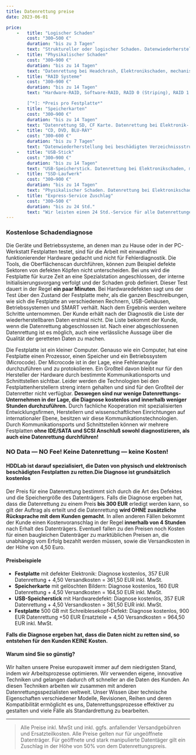 ```yaml
---
title: Datenrettung preise
date: 2023-06-01

price:
    -   title: "Logischer Schaden"
        cost: "300–500 €"
        duration: "bis zu 3 Tagen"
        text: "Struktureller oder logischer Schaden. Datenwiederherstellung bei beschädigten Verzeichnissstrukturen und gelöschten Daten (FAT, NTFS, HFS+, Ext2,3, etc.), leichten Oberflächenschäden der Magnetoberfläche. Festplatten, Flash Disks, CD, DVD, Flash Memory — SD, CF, XD, MS etc."
    -   title: "Physikalischer Schaden"
        cost: "300–900 €"
        duration: "bis zu 14 Tagen"
        text: "Datenrettung bei Headchrash, Elektronikschaden, mechanischen Schäden, Schäden im Initialisierungsbereich (Microcode), schweren Oberflächen- schäden. Je nach Schwere des Schadens wird Ihr Datenträger in Reinraum bearbeitet."
    -   title: "RAID Systeme"
        cost: "300–900 €"
        duration: "bis zu 14 Tagen"
        text: "Hardware-RAID, Software-RAID, RAID 0 (Striping), RAID 1 (Mirroring), RAID 5 (Striping & Distributed parity) etc.[^*] Wir bieten folgende Datenrettungs-Lösungen für RAID-Systeme: Software RAID, Nvidia, ASUS, Gigabyte, Adaptec, 3ware, EMC, Pinnacle, Promise, Raidtec, Storage Dimensions, Sun, Synology.

        [^*]: *Preis pro Festplatte*"
    -   title: "Speicherkarten"
        cost: "300–900 €"
        duration: "bis zu 14 Tagen"
        text: "Datenrettung SD, CF Karte. Datenrettung bei Elektronik- schaden, mechanische Schäden, Defekt der Controller oder Leitplatte. Flash Memory – SD, CF, XD, MS."
    -   title: "CD, DVD, BLU-RAY"
        cost: "300–600 €"
        duration: "bis zu 7 Tagen"
        text: "Datenwiederherstellung bei beschädigten Verzeichnissstrukturen, mechanischen Schäden, leichten Oberflächenschäden. CD, DVD, BLU-RAY."
    -   title: "USB-Stick"
        cost: "300–900 €"
        duration: "bis zu 14 Tagen"
        text: "USB-Speicherstick. Datenrettung bei Elektronikschaden, mechanische Schäden, Defekt der Controller oder Leitplatte. Flash Memory USB-Speicherstick."
    -   title: "SSD-Laufwerk"
        cost: "300–900 €"
        duration: "bis zu 14 Tagen"
        text: "Physikalischer Schaden. Datenrettung bei Elektronikschaden, mechanische Schäden, Defekt der Controller oder Leitplatte. SSD Schnittstelle: SAS, SATA, IDE, LIF, ZIF etc."
    -   title: "Express-Service Zuschlag"
        cost: "300–500 €"
        duration: "bis zu 24 Std."
        text: "Wir leisten einen 24 Std.-Service für alle Datenrettungen im Express-Service auch am Wochenende. Nach Eingang Ihrer Datenträger arbeiten wir rund um die Uhr, um eine schnelle und vollständige Wiederherstellung Ihrer Daten zu gewährleisten."
---
```


### Kostenlose Schadendiagnose

Die Geräte und Betriebssysteme, an denen man zu Hause oder in der PC-Werkstatt Festplatten testet, sind für die Arbeit mit einwandfrei funktionierender Hardware gedacht und nicht für Fehlerdiagnostik. Die Tools, die Oberflächenscan durchführen, können zum Beispiel defekte Sektoren von defekten Köpfen nicht unterscheiden. Bei uns wird die Festplatte für kurze Zeit an eine Spezialstation angeschlossen, der interne Initialisierungsvorgang verfolgt und der Schaden grob definiert. Dieser Test dauert in der Regel **ein paar Minuten**. Bei Hardwaredefekten sagt uns der Test über den Zustand der Festplatte mehr, als die ganzen Beschreibungen, wie sich die Festplatte an verschiedenen Rechnern, USB-Gehäusen, Betriebssystemen und SMART verhält. Nach dem Ergebnis werden weitere Schritte unternommen. Der Kunde erhält nach der Diagnostik die Liste der wiederherstellbaren Daten erstmal nicht. Die Liste bekommt der Kunde, wenn die Datenrettung abgeschlossen ist. Nach einer abgeschlossenen Datenrettung ist es möglich, auch eine verlässliche Aussage über die Qualität der geretteten Daten zu machen.

Die Festplatte ist ein kleiner Computer. Genauso wie ein Computer, hat eine Festplatte einen Prozessor, einen Speicher und ein Betriebssystem (Microcode). Der Microcode ist in der Lage, eine Fehleranaylse durchzuführen und zu protokolieren. Ein Großteil davon bleibt nur für den Hersteller der Hardware durch bestimmte Kommunikationsports und Schnittstellen sichtbar. Leider werden die Technologien bei den Festplattenherstellern streng intern gehalten und sind für den Großteil der Datenretter nicht verfügbar. **Deswegen sind nur wenige Datenrettungs-Unternehmen in der Lage, die Diagnose kostenlos und innerhalb weniger Stunden durchzuführen.** Durch fachliche Kooperation mit spezialisierten Entwicklungsfirmen, Herstellern und wissenschaftlichen Einrichtungen auf internationaler Ebene, besitzen wir diese Kommunikationstechnologien. Durch Kommunikationsports und Schnittstellen können wir mehrere Festplatten **ohne IDE/SATA und SCSI Anschluß sowohl diagnostizieren, als auch eine Datenrettung durchführen!**

### NO Data — NO Fee! Keine Datenrettung — keine Kosten&excl;

#### HDDLab ist darauf spezialisiert, die Daten von physisch und elektronisch beschädigten Festplatten zu retten.Die Diagnose ist grundsätzlich kostenlos

Der Preis für eine Datenrettung bestimmt sich durch die Art des Defektes und die Speichergröße des Datenträgers. Falls die Diagnose ergeben hat, dass die Datenrettung zu einem Preis **bis 300 EUR** erledigt werden kann, so gilt der Auftrag als erteilt und die Datenrettung **wird OHNE zusätzliche Rücksprache mit dem Kunden gemacht**. In allen anderen Fällen bekommt der Kunde einen Kostenvoranschlag in der Regel **innerhalb von 4 Stunden** nach Erhalt des Datenträgers. Eventuell fallen zu den Preisen noch Kosten für einen baugleichen Datenträger zu marktüblichen Preisen an, die unabhängig vom Erfolg bezahlt werden müssen, sowie die Versandkosten in der Höhe von 4,50 Euro.

#### Preisbeispiele

- **Festplatte** mit defekter Elektronik: Diagnose kostenlos, 357 EUR Datenrettung + 4,50 Versandkosten = 361,50 EUR inkl. MwSt.
- **Speicherkarte** mit gelöschten Bildern: Diagnose kostenlos, 160 EUR Datenrettung + 4,50 Versandkosten = 164,50 EUR inkl. MwSt.
- **USB-Speicherstick** mit Hardwaredefekt: Diagnose kostenlos, 357 EUR Datenrettung + 4,50 Versandkosten = 361,50 EUR inkl. MwSt.
- **Festplatte** 500 GB mit Schreiblesekopf-Defekt: Diagnose kostenlos, 900 EUR Datenrettung +50 EUR Ersatzteile + 4,50 Versandkosten = 964,50 EUR inkl. MwSt.

**Falls die Diagnose ergeben hat, dass die Daten nicht zu retten sind, so entstehen für den Kunden KEINE Kosten.**

#### Warum sind Sie so günstig?

Wir halten unsere Preise europaweit immer auf dem niedrigsten Stand, indem wir Arbeitsprozesse optimieren. Wir verwenden eigene, innovative Techniken und gelangen dadurch oft schneller an die Daten des Kunden. An diesen Techniken arbeiten wir zusammen mit anderen Datenrettungsspezialisten weltweit. Unser Wissen über technische Eigenschaften verschiedener Modelle, Revisionen, Reihen und deren Kompatibilität ermöglicht es uns, Datenrettungsprozesse effektiver zu gestalten und viele Fälle als Standardrettung zu bearbeiten.

---
> Alle Preise inkl. MwSt und inkl. ggfs. anfallender Versandgebühren und Ersatzteilkosten. Alle Preise gelten nur für ungeöffnete Datenträger. Für geöffnete und stark manipulierte Datentäger gilt ein Zuschlag in der Höhe von 50% von dem Datenrettungspreis.

